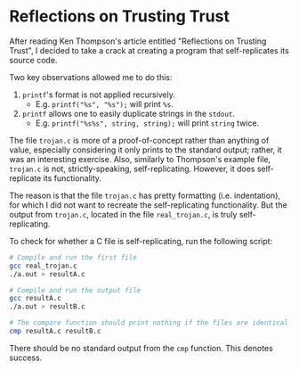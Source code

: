 # Reflections on Trusting Trust

After reading Ken Thompson's article entitled "Reflections on Trusting Trust",
I decided to take a crack at creating a program that self-replicates its source
code.

Two key observations allowed me to do this:
1. `printf`'s format is not applied recursively.
    * E.g. `printf("%s", "%s");` will print `%s`.
2. `printf` allows one to easily duplicate strings in the `stdout`.
    * E.g. `printf("%s%s", string, string);` will print `string` twice.

The file `trojan.c` is more of a proof-of-concept rather than anything of
value, especially considering it only prints to the standard output; rather, it
was an interesting exercise. Also, similarly to Thompson's example file,
`trojan.c` is not, strictly-speaking, self-replicating. However, it does self-
replicate its functionality.

The reason is that the file `trojan.c` has pretty formatting (i.e. indentation),
for which I did not want to recreate the self-replicating functionality. But the
output from `trojan.c`, located in the file `real_trojan.c`, is truly
self-replicating.

To check for whether a C file is self-replicating, run the following script:

```bash
# Compile and run the first file
gcc real_trojan.c
./a.out > resultA.c

# Compile and run the output file
gcc resultA.c
./a.out > resultB.c

# The compare function should print nothing if the files are identical.
cmp resultA.c resultB.c
```

There should be no standard output from the `cmp` function. This denotes
success.
